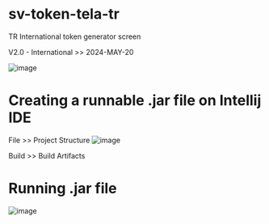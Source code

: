 # sv-token-tela-tr
TR International token generator screen

V2.0 - International   >>   2024-MAY-20

![image](https://github.com/svisentini/sv-token-tela-tr/assets/15691421/fb37ebee-65a4-4e3d-ad76-9d80cf1b7650)


# Creating a runnable .jar file on Intellij IDE
File >> Project Structure
![image](https://github.com/svisentini/sv-token-tela-tr/assets/15691421/abb6bc14-d83e-4e37-85a5-22f7343fe3e2)

Build >> Build Artifacts

# Running .jar file
![image](https://github.com/svisentini/sv-token-tela-tr/assets/15691421/2bb119ae-b9f4-496c-b5ad-c7e1b38308e2)


